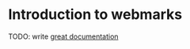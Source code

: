 # Introduction to webmarks

TODO: write [great documentation](http://jacobian.org/writing/great-documentation/what-to-write/)
